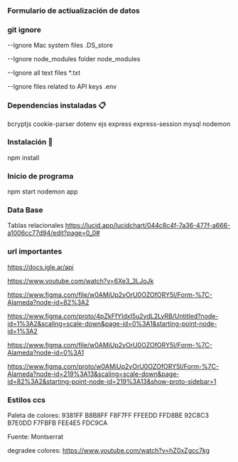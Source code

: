 ### Formulario de actiualización de datos

### git ignore
--Ignore Mac system files .DS_store

--Ignore node_modules folder node_modules

--Ignore all text files *.txt

--Ignore files related to API keys .env

### Dependencias instaladas 📋
bcryptjs cookie-parser dotenv ejs express express-session mysql nodemon


### Instalación 🔧
npm install

### Inicio de programa
npm start
nodemon app

### Data Base
Tablas relacionales
https://lucid.app/lucidchart/044c8c4f-7a36-477f-a666-a1006cc77d94/edit?page=0_0#

### url importantes
https://docs.igle.ar/api

https://www.youtube.com/watch?v=6Xe3_3LJoJk

https://www.figma.com/file/w0AMiUp2yOrU0OZOfORY5I/Form-%7C-Alameda?node-id=82%3A2

https://www.figma.com/proto/4pZkFfYIdxI5u2ydL2LyRB/Untitled?node-id=1%3A2&scaling=scale-down&page-id=0%3A1&starting-point-node-id=1%3A2

https://www.figma.com/file/w0AMiUp2yOrU0OZOfORY5I/Form-%7C-Alameda?node-id=0%3A1

https://www.figma.com/proto/w0AMiUp2yOrU0OZOfORY5I/Form-%7C-Alameda?node-id=219%3A13&scaling=scale-down&page-id=82%3A2&starting-point-node-id=219%3A13&show-proto-sidebar=1

### Estilos ccs

Paleta de colores:
    9381FF
    B8B8FF
    F8F7FF
    FFEEDD
    FFD8BE
    92C8C3
    B7E0DD
    F7FBFB
    FEE4E5
    FDC9CA

Fuente: Montserrat

degradee colores: https://www.youtube.com/watch?v=hZ0xZgcc7kg